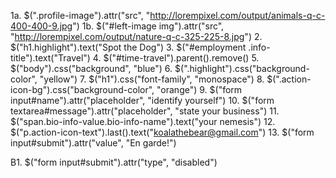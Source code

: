1a. $(".profile-image").attr("src", "http://lorempixel.com/output/animals-q-c-400-400-9.jpg")
1b. $("#left-image img").attr("src", "http://lorempixel.com/output/nature-q-c-325-225-8.jpg")
2. $("h1.highlight").text("Spot the Dog")
3. $("#employment .info-title").text("Travel")
4. $("#time-travel").parent().remove()
5. $("body").css("background", "blue")
6. $(".highlight").css("background-color", "yellow")
7. $("h1").css("font-family", "monospace")
8. $(".action-icon-bg").css("background-color", "orange")
9. $("form input#name").attr("placeholder", "identify yourself")
10. $("form textarea#message").attr("placeholder", "state your business")
11. $("span.bio-info-value.bio-info-name").text("your nemesis")
12. $("p.action-icon-text").last().text("koalathebear@gmail.com")
13. $("form input#submit").attr("value", "En garde!")

B1. $("form input#submit").attr("type", "disabled")
